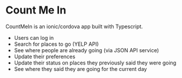 # Count Me In 

CountMeIn is an ionic/cordova app built with Typescript. 

* Users can log in
* Search for places to go (YELP API)
* See where people are already going (via JSON API service) 
* Update their preferences 
* Update their status on places they previously said they were going 
* See where they said they are going for the current day 